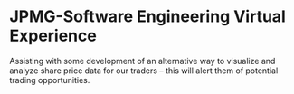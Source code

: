 # JPMG-Software Engineering Virtual Experience
 Assisting with some development of an alternative way to visualize and analyze share price data for our traders – this will alert them of potential trading opportunities.
